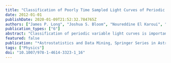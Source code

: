 ```yaml
---
title: "Classification of Poorly Time Sampled Light Curves of Periodic Variable Stars"
date: 2012-01-01
publishDate: 2020-01-09T21:52:32.784765Z
authors: ["James P. Long", "Joshua S. Bloom", "Noureddine El Karoui", "John Rice", "Joseph W. Richards"]
publication_types: ["6"]
abstract: "Classification of periodic variable light curves is important for scientific knowledge discovery and efficient use of telescopic resources for source follow-up. In practice, labeled light curves from catalogs with hundreds of flux measurements (the training set) may be used to classify curves from ongoing surveys with tens of flux measurements (the test set). Statistical classifiers generally assume that the probability of class given light curve features is the same for training and test sets. This assumption is unlikely to hold when the number of flux measurements per light curve varies widely between the two sets. We employ two methods to correct the problem—noisification and denoisification. With noisification we alter the training set to mimic the distribution of the test set and then construct a classifier on these altered data. With denoisification we construct a classifier on the well-sampled curves in the training set and probabilistically infer what poorly sampled curves in the test set would look like if we continued obtaining flux measurements. On periodic variable sources from a simulated data set and the OGLE survey, both of these methods outperform making no adjustments for training-test set differences. <P />"
featured: false
publication: "*Astrostatistics and Data Mining, Springer Series in Astrostatistics, Volume 2. ISBN 978-1-4614-3322-4. Springer Science+Business Media New York, 2012, p. 163*"
tags: ["Physics"]
doi: "10.1007/978-1-4614-3323-1_16"
---
```


